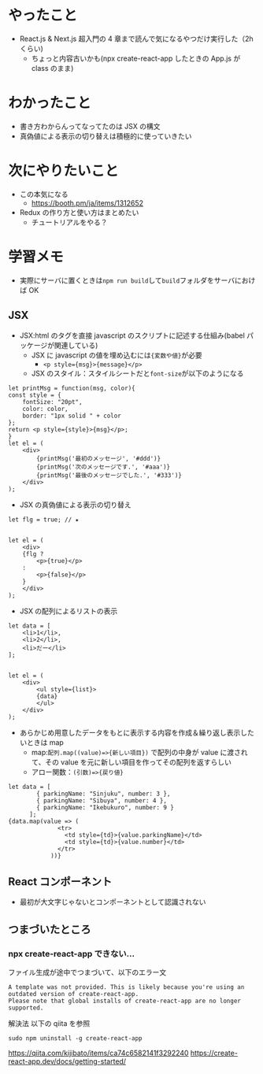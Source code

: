 # やったこと

- React.js & Next.js 超入門の 4 章まで読んで気になるやつだけ実行した（2h くらい)
  - ちょっと内容古いかも(npx create-react-app したときの App.js が class のまま)

# わかったこと

- 書き方わからんってなってたのは JSX の構文
- 真偽値による表示の切り替えは積極的に使っていきたい

# 次にやりたいこと

- この本気になる
  - https://booth.pm/ja/items/1312652
- Redux の作り方と使い方はまとめたい
  - チュートリアルをやる？

# 学習メモ

- 実際にサーバに置くときは`npm run build`して`build`フォルダをサーバにおけば OK

## JSX

- JSX:html のタグを直接 javascript のスクリプトに記述する仕組み(babel パッケージが関連している)
  - JSX に javascript の値を埋め込むには`{変数や値}`が必要
    - `<p style={msg}>{message}</p>`
  - JSX のスタイル：スタイルシートだと`font-size`が以下のようになる

```
let printMsg = function(msg, color){
const style = {
    fontSize: "20pt",
    color: color,
    border: "1px solid " + color
};
return <p style={style}>{msg}</p>;
}
let el = (
    <div>
        {printMsg('最初のメッセージ', '#ddd')}
        {printMsg('次のメッセージです.', '#aaa')}
        {printMsg('最後のメッセージでした.', '#333')}
    </div>
);
```

- JSX の真偽値による表示の切り替え

```
let flg = true; // ★


let el = (
    <div>
    {flg ?
        <p>{true}</p>
    :
        <p>{false}</p>
    }
    </div>
);
```

- JSX の配列によるリストの表示

```
let data = [
    <li>1</li>,
    <li>2</li>,
    <li>だー</li>
];


let el = (
    <div>
        <ul style={list}>
        {data}
        </ul>
    </div>
);
```

- あらかじめ用意したデータをもとに表示する内容を作成＆繰り返し表示したいときは map
  - map:`配列.map((value)=>{新しい項目})` で配列の中身が value に渡されて、その value を元に新しい項目を作ってその配列を返すらしい
  - アロー関数：`(引数)=>{戻り値}`

```
let data = [
        { parkingName: "Sinjuku", number: 3 },
        { parkingName: "Sibuya", number: 4 },
        { parkingName: "Ikebukuro", number: 9 }
      ];
{data.map(value => (
              <tr>
                <td style={td}>{value.parkingName}</td>
                <td style={td}>{value.number}</td>
              </tr>
            ))}
```

## React コンポーネント

- 最初が大文字じゃないとコンポーネントとして認識されない

## つまづいたところ

### npx create-react-app できない…

ファイル生成が途中でつまづいて、以下のエラー文

```
A template was not provided. This is likely because you're using an outdated version of create-react-app.
Please note that global installs of create-react-app are no longer supported.
```

解決法
以下の qiita を参照

```
sudo npm uninstall -g create-react-app

```

https://qiita.com/kijibato/items/ca74c6582141f3292240
https://create-react-app.dev/docs/getting-started/
